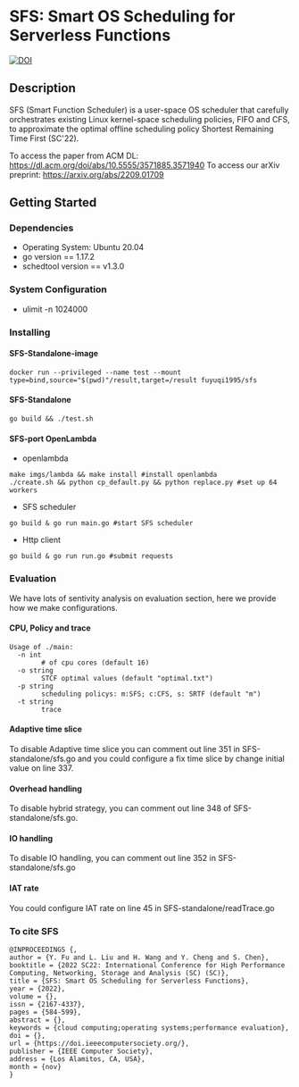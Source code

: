 # SFS: Smart OS Scheduling for Serverless Functions
[![DOI](https://zenodo.org/badge/480597485.svg)](https://zenodo.org/badge/latestdoi/480597485)

## Description

SFS (Smart Function Scheduler) is a user-space OS scheduler that carefully orchestrates existing Linux kernel-space scheduling policies, FIFO and CFS, to approximate the optimal offline scheduling policy Shortest Remaining Time First (SC'22).

To access the paper from ACM DL: https://dl.acm.org/doi/abs/10.5555/3571885.3571940
To access our arXiv preprint: https://arxiv.org/abs/2209.01709 

## Getting Started

### Dependencies

* Operating System: Ubuntu 20.04
* go version == 1.17.2
* schedtool version == v1.3.0

### System Configuration

* ulimit -n 1024000

### Installing

#### SFS-Standalone-image

```
docker run --privileged --name test --mount type=bind,source="$(pwd)"/result,target=/result fuyuqi1995/sfs
```

#### SFS-Standalone

```go build && ./test.sh```

#### SFS-port OpenLambda

* openlambda
```
make imgs/lambda && make install #install openlambda
./create.sh && python cp_default.py && python replace.py #set up 64 workers
```
* SFS scheduler
```
go build & go run main.go #start SFS scheduler
```
* Http client
```
go build & go run run.go #submit requests
```

### Evaluation

We have lots of sentivity analysis on evaluation section, here we provide how we make configurations.

#### CPU, Policy and trace

```
Usage of ./main:
  -n int
    	# of cpu cores (default 16)
  -o string
    	STCF optimal values (default "optimal.txt")
  -p string
    	scheduling policys: m:SFS; c:CFS, s: SRTF (default "m")
  -t string
    	trace
```
#### Adaptive time slice

To disable Adaptive time slice you can comment out line 351 in SFS-standalone/sfs.go and you could configure a fix time slice by change initial value on line 337.

#### Overhead handling

To disable hybrid strategy, you can comment out line 348 of SFS-standalone/sfs.go.

#### IO handling

To disable IO handling, you can comment out line 352 in SFS-standalone/sfs.go

#### IAT rate

You could configure IAT rate on line 45 in SFS-standalone/readTrace.go

### To cite SFS
```
@INPROCEEDINGS {,
author = {Y. Fu and L. Liu and H. Wang and Y. Cheng and S. Chen},
booktitle = {2022 SC22: International Conference for High Performance Computing, Networking, Storage and Analysis (SC) (SC)},
title = {SFS: Smart OS Scheduling for Serverless Functions},
year = {2022},
volume = {},
issn = {2167-4337},
pages = {584-599},
abstract = {},
keywords = {cloud computing;operating systems;performance evaluation},
doi = {},
url = {https://doi.ieeecomputersociety.org/},
publisher = {IEEE Computer Society},
address = {Los Alamitos, CA, USA},
month = {nov}
}
```
